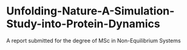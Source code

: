 # Unfolding-Nature-A-Simulation-Study-into-Protein-Dynamics
A report submitted for the degree of  MSc in Non-Equilibrium Systems
